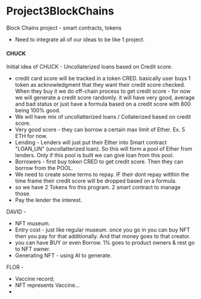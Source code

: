 # Project3BlockChains
Block Chains project - smart contracts, tokens



- Need to integrate all of our ideas to be like 1 project. 



#### **CHUCK**

Initial idea of CHUCK - Uncollaterized loans based on Credit score.

- credit card score will be tracked in a token CRED. basically user buys 1 token as acknowledgment that they want their credit score checked. When they buy it we do off-chain process to get credit score - for now we will generate a credit score randomly. it will have very good, average and bad status or just have a formula based on a credit score with 800 being 100% good. 
- We will have mix of uncollatterized loans / Collaterized based on credit score. 
- Very good score - they can borrow a certain max limit of Ether. Ex. 5 ETH for now.
- Lending - Lenders will just put their Ether into Smart contract "LOAN_UN" (uncollatterized loan). So this will form a pool of Ether from lenders. Only if this pool is built we can give loan from this pool. 
- Borrowers - first buy token CRED to get credit score. Then they can borrow from the POOL. 
- We need to create some terms to repay. IF their dont repay witthin the time frame their credit score will be dropped based on a formula.
- so we have 2 Tokens fro this program. 2 smart contract to manage those. 
- Pay the lender the interest.



DAVID  \-

- NFT museum.
- Entry cost - just like regular museum. once you go in you can buy NFT then you pay for that additionally. And that money goes to that creator. 
- you can have BUY or even Borrow. 1% goes to product owners & rest go to NFT owner.
- Generating NFT - using AI to generate.





FLOR - 

- Vaccine record; 
- NFT represents Vaccine... 
- 















